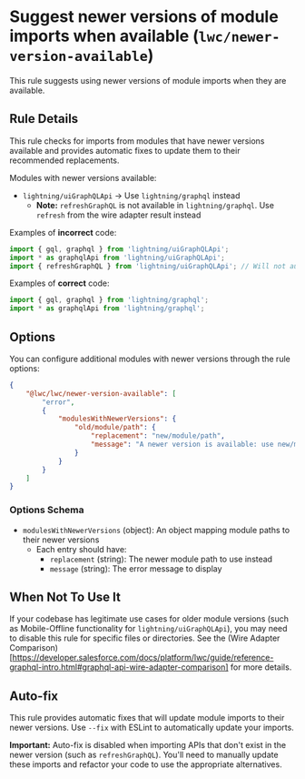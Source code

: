 # Suggest newer versions of module imports when available (`lwc/newer-version-available`)

This rule suggests using newer versions of module imports when they are available.

## Rule Details

This rule checks for imports from modules that have newer versions available and provides automatic fixes to update them to their recommended replacements.

Modules with newer versions available:

-   `lightning/uiGraphQLApi` → Use `lightning/graphql` instead
    -   **Note:** `refreshGraphQL` is not available in `lightning/graphql`. Use `refresh` from the wire adapter result instead

Examples of **incorrect** code:

```javascript
import { gql, graphql } from 'lightning/uiGraphQLApi';
import * as graphqlApi from 'lightning/uiGraphQLApi';
import { refreshGraphQL } from 'lightning/uiGraphQLApi'; // Will not auto-fix
```

Examples of **correct** code:

```javascript
import { gql, graphql } from 'lightning/graphql';
import * as graphqlApi from 'lightning/graphql';
```

## Options

You can configure additional modules with newer versions through the rule options:

```json
{
    "@lwc/lwc/newer-version-available": [
        "error",
        {
            "modulesWithNewerVersions": {
                "old/module/path": {
                    "replacement": "new/module/path",
                    "message": "A newer version is available: use new/module/path instead."
                }
            }
        }
    ]
}
```

### Options Schema

-   `modulesWithNewerVersions` (object): An object mapping module paths to their newer versions
    -   Each entry should have:
        -   `replacement` (string): The newer module path to use instead
        -   `message` (string): The error message to display

## When Not To Use It

If your codebase has legitimate use cases for older module versions (such as Mobile-Offline functionality for `lightning/uiGraphQLApi`), you may need to disable this rule for specific files or directories. See the (Wire Adapter Comparison)[https://developer.salesforce.com/docs/platform/lwc/guide/reference-graphql-intro.html#graphql-api-wire-adapter-comparison] for more details.

## Auto-fix

This rule provides automatic fixes that will update module imports to their newer versions. Use `--fix` with ESLint to automatically update your imports.

**Important:** Auto-fix is disabled when importing APIs that don't exist in the newer version (such as `refreshGraphQL`). You'll need to manually update these imports and refactor your code to use the appropriate alternatives.
